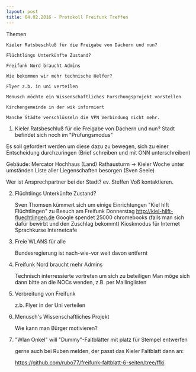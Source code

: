 ```yaml
---
layout: post
title: 04.02.2016 - Protokoll Freifunk Treffen
---
```

Themen

    Kieler Ratsbeschluß für die Freigabe von Dächern und nun?

    Flüchtlings Unterkünfte Zustand?

    Freifunk Nord braucht Admins

    Wie bekommen wir mehr technische Helfer?

    Flyer z.b. in uni verteilen

    Menusch möchte ein Wissenschaftliches Forschungsprojekt vorstellen

    Kirchengemeinde in der wik informiert

    Manche Städte verschlüsseln die VPN Verbindung nicht mehr.


1. Kieler Ratsbeschluß für die Freigabe von Dächern und nun?
Stadt befindet sich noch im "Prüfungsmodus"
 
  Es soll gefordert werden um diese dazu zu bewegen, sich zu einer Entscheidung durchzuringen
  (Brief schreiben und mit ONN unterschreiben)
 
  Gebäude:
     Mercator Hochhaus (Land)
    Rathausturm -> Kieler Woche unter umständen
    Liste aller Liegenschaften besorgen (Sven Seele)
 
  Wer ist Ansprechpartner bei der Stadt? ev. Steffen Voß kontaktieren.

2. Flüchtlings Unterkünfte Zustand?

	Sven Thomsen kümmert sich um einige Einrichtungen
	"Kiel hlft Flüchtlingen" zu Besuch am Freifunk Donnerstag
	    http://kiel-hilft-fluechtlingen.de
	Google spendet 25000 chromebooks (falls man sich dafür bewirbt und den Zuschlag bekommt)
	    Kioskmodus für Internet
	    Sprachkurse
	    Internetcafe
    
3. Freie WLANS für alle

	Bundesregierung ist nach-wie-vor weit davon entfernt

4. Freifunk Nord braucht mehr Admins

	Technisch interressierte vortreten um sich zu beteiligen
	Man möge sich dann bitte an die NOCs wenden, z.B. per Mailinglisten

5. Verbreitung von Freifunk

	z.b. Flyer in der Uni verteilen

6. Menusch's Wissenschaftliches Projekt

	Wie kann man Bürger motivieren?


7. "Wlan Onkel" will "Dummy"-Faltblätter mit platz für Stempel entwerfen

	gerne auch bei Ruben melden, der passt das Kieler Faltblatt dann an:

	https://github.com/rubo77/freifunk-faltblatt-6-seiten/tree/ffki




